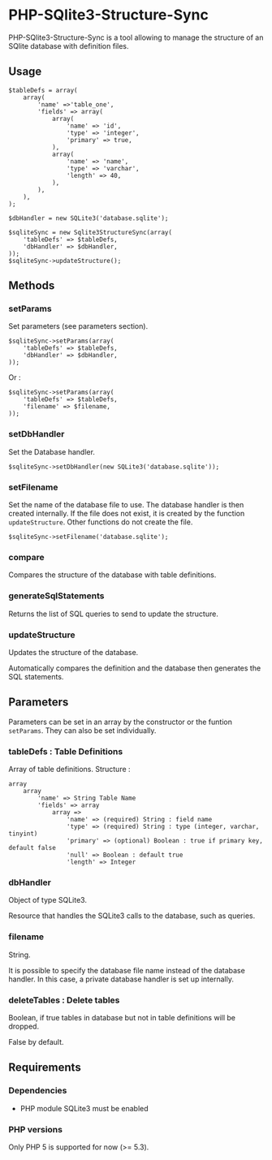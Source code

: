 # PHP-SQlite3-Structure-Sync

PHP-SQlite3-Structure-Sync is a tool allowing to manage the structure of an SQlite database with definition files.

## Usage

	$tableDefs = array(
		array(
			'name' =>'table_one',
			'fields' => array(
				array( 
					'name' => 'id', 
					'type' => 'integer', 
					'primary' => true, 
				),
				array( 
					'name' => 'name', 
					'type' => 'varchar',
					'length' => 40, 
				),
			),
		),
	);

	$dbHandler = new SQLite3('database.sqlite');

	$sqliteSync = new Sqlite3StructureSync(array(
		'tableDefs' => $tableDefs,
		'dbHandler' => $dbHandler,
	));
	$sqliteSync->updateStructure();


## Methods

### setParams

Set parameters (see parameters section).

	$sqliteSync->setParams(array(
		'tableDefs' => $tableDefs,
		'dbHandler' => $dbHandler,
	));

Or :

	$sqliteSync->setParams(array(
		'tableDefs' => $tableDefs,
		'filename' => $filename,
	));

### setDbHandler

Set the Database handler.

	$sqliteSync->setDbHandler(new SQLite3('database.sqlite'));

### setFilename

Set the name of the database file to use. The database handler is then created internally. If the file does not exist, it is created by the function `updateStructure`. Other functions do not create the file.

	$sqliteSync->setFilename('database.sqlite');

### compare

Compares the structure of the database with table definitions.

### generateSqlStatements

Returns the list of SQL queries to send to update the structure.

### updateStructure

Updates the structure of the database.

Automatically compares the definition and the database then generates the SQL statements.

## Parameters

Parameters can be set in an array by the constructor or the funtion `setParams`. They can also be set individually.

### tableDefs : Table Definitions

Array of table definitions. Structure :

	array 
		array 
			'name' => String Table Name
			'fields' => array
				array =>
					'name' => (required) String : field name
					'type' => (required) String : type (integer, varchar, tinyint)
					'primary' => (optional) Boolean : true if primary key, default false
					'null' => Boolean : default true
					'length' => Integer

### dbHandler

Object of type SQLite3.

Resource that handles the SQLite3 calls to the database, such as queries.

### filename

String.

It is possible to specify the database file name instead of the database handler. In this case, a private database handler is set up internally.

### deleteTables : Delete tables

Boolean, if true tables in database but not in table definitions will be dropped.

False by default.

## Requirements

### Dependencies

* PHP module SQLite3 must be enabled

### PHP versions

Only PHP 5 is supported for now (>= 5.3).